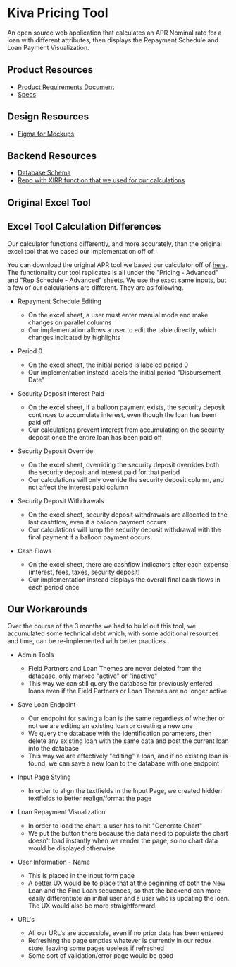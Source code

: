 # Kiva Pricing Tool
An open source web application that calculates an APR Nominal rate for a loan with different attributes, then displays the Repayment Schedule and Loan Payment Visualization.

## Product Resources
* [Product Requirements Document](https://docs.google.com/document/d/1Rw6Q8YMIpvYFXR3eStdTVT4iZXMpR7En3_yg677VgjE/edit?usp=sharing)
* [Specs](https://docs.google.com/document/d/1zMf_uEDGpe6eoqfaJvVP6mnb-Vbvo_sfcE4FaL2NWB8/edit?usp=sharing)

## Design Resources
* [Figma for Mockups](https://www.figma.com/file/0jmf44vrazZ8C2vkTCwnroMF/Kiva)

## Backend Resources
* [Database Schema](https://github.com/hack4impact-uiuc/kiva-pricing-tool/tree/master/docs/api_docs.md)
* [Repo with XIRR function that we used for our calculations](https://github.com/peliot/XIRR-and-XNPV)

## Original Excel Tool


## Excel Tool Calculation Differences
Our calculator functions differently, and more accurately, than the original excel tool that we based our implementation off of.

You can download the original APR tool we based our calculator off of [here](/docs/APR_Excel_Tool.xlsm). The functionality our tool replicates is all under the "Pricing - Advanced" and "Rep Schedule - Advanced" sheets. We use the exact same inputs, but a few of our calculations are different. They are as following. 

* Repayment Schedule Editing
    * On the excel sheet, a user must enter manual mode and make changes on parallel columns
    * Our implementation allows a user to edit the table directly, which changes indicated by highlights

* Period 0
    * On the excel sheet, the initial period is labeled period 0
    * Our implementation instead labels the initial period "Disbursement Date"

* Security Deposit Interest Paid
    * On the excel sheet, if a balloon payment exists, the security deposit continues to accumulate interest, even though the loan has been paid off
    * Our calculations prevent interest from accumulating on the security deposit once the entire loan has been paid off
   
* Security Deposit Override
    * On the excel sheet, overriding the security deposit overrides both the security deposit and interest paid for that period
    * Our calculations will only override the security deposit column, and not affect the interest paid column
   
* Security Deposit Withdrawals
    * On the excel sheet, security deposit withdrawals are allocated to the last cashflow, even if a balloon payment occurs
    * Our calculations will lump the security deposit withdrawal with the final payment if a balloon payment occurs
   
* Cash Flows
    * On the excel sheet, there are cashflow indicators after each expense (interest, fees, taxes, security deposit)
    * Our implementation instead displays the overall final cash flows in each period once

## Our Workarounds
Over the course of the 3 months we had to build out this tool, we accumulated some technical debt which, with some additional resources and time, can be re-implemented with better practices.

* Admin Tools
    * Field Partners and Loan Themes are never deleted from the database, only marked "active" or "inactive"
    * This way we can still query the database for previously entered loans even if the Field Partners or Loan Themes are no longer active

* Save Loan Endpoint
    * Our endpoint for saving a loan is the same regardless of whether or not we are editing an existing loan or creating a new one
    * We query the database with the identification parameters, then delete any existing loan with the same data and post the current loan into the database
    * This way we are effectively "editing" a loan, and if no existing loan is found, we can save a new loan to the database with one endpoint

* Input Page Styling
    * In order to align the textfields in the Input Page, we created hidden textfields to better realign/format the page
    
* Loan Repayment Visualization
    * In order to load the chart, a user has to hit "Generate Chart"
    * We put the button there because the data need to populate the chart doesn't load instantly when we render the page, so no chart data would be displayed otherwise
    
* User Information - Name
    * This is placed in the input form page
    * A better UX would be to place that at the beginning of both the New Loan and the Find Loan sequences, so that the backend can more easily differentiate an initial user and a user who is updating the loan. The UX would also be more straightforward.

* URL's 
    * All our URL's are accessible, even if no prior data has been entered
    * Refreshing the page empties whatever is currently in our redux store, leaving some pages useless if refreshed
    * Some sort of validation/error page would be good
